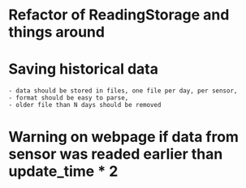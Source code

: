 # Refactor of ReadingStorage and things around

# Saving historical data
    - data should be stored in files, one file per day, per sensor,
    - format should be easy to parse,
    - older file than N days should be removed

# Warning on webpage if data from sensor was readed earlier than update_time * 2
